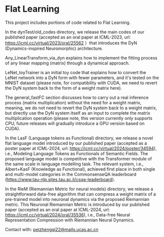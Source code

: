 # Flat Learning
This project includes portions of code related to Flat Learning.

In the dynTest/old_codes directory, we release the main codes of our published paper (accepted as an oral paper at ICML-2023, url: https://icml.cc/virtual/2023/oral/25562 ）that introduces the DyN (Dynamics-inspired Neuromorphic) architecture. 

Any_LinearTransform_via_dyn explains how to implement the fitting process of any linear mapping (matrix) through a dynamical approach. 

LeNet_toyTrainer is an initial toy code that explains how to convert the LeNet network into a DyN form with fewer parameters, and it's tested on the MNIST dataset (please note, for compatibility with CUDA, we need to revert the DyN system back to the form of a weight matrix here). 

The general_fastFC section discusses how to carry out a real inference process (matrix multiplication) without the need for a weight matrix, meaning, we do not need to revert the DyN system back to a weight matrix, but directly use the DyN system itself as an input to complete the matrix multiplication operation (please note, this version currently only supports CPU, future releases will gradually introduce a GPU version based on CUDA).

In the LasF (Language tokens as Functional) directory, we release a novel flat language model introduced by our published paper (accepted as a poster paper at ICML-2024, url: https://icml.cc/virtual/2024/poster/34594), i.e., Modeling Language Tokens as Functionals of Semantic Fields. 
The proposed language model is competitive with the Transformer module of the same scale in language modelling task.
The relevant system, i.e., Albert+KasF (Knowledge as Functional), achieved first place in both single and multi-model categories in the CommonsenseQA leaderboard (https://www.tau-nlp.sites.tau.ac.il/csqa-leaderboard).

In the RieM (Riemannian Metric for neural models) directory, we release a straightforward data-free algorithm that can compress a weight matrix of a pre-trained model into neuronal dynamics via the proposed Riemannian metric.
This Neuronal Riemannian Metric is introduced by our published paper (accepted as an oral paper at ICML-2024, url: https://icml.cc/virtual/2024/oral/35536), i.e., Data-free Neural Representation Compression with Riemannian Neural Dynamics.

Contact with: peizhengqi22@mails.ucas.ac.cn

